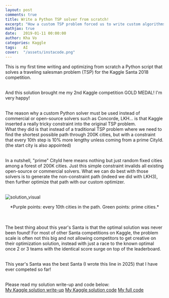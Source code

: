 ```yaml
---
layout: post
comments: true
title: Write a Python TSP solver from scratch!
excerpt: "How a custom TSP problem forced us to write custom algorithms and finally seized rank 8/1874 in Kaggle Santa 2018! (plus an introduction to Kotlin!)"
mathjax: true
date:   2019-01-11 00:00:00
author: Kha Vo
categories: Kaggle
tags:	AI
cover:  "/assets/instacode.png"
---
```


This is my first time writing and optimizing from scratch a Python script that solves a traveling salesman problem (TSP) for the Kaggle Santa 2018 competition. <br><br>

And this solution brought me my 2nd Kaggle competition GOLD MEDAL! I'm very happy! <br><br>

The reason why a custom Python solver must be used instead of commercial or open-source solvers such as Concorde, LKH... is that Kaggle inserted a really tricky constraint into the original TSP problem. <br>
What they did is that instead of a traditional TSP problem where we need to find the shortest possible path through 200K cities, but with a constraint that every 10th step is 10% more lengthy unless coming from a prime CityId. (the start city is also appointed) <br><br>

In a nutshell, "prime" CityId here means nothing but just random fixed cities among a forest of 200K cities. Just this simple constraint invalids all existing open-source or commercial solvers. What we can do best with those solvers is to generate the non-constraint path (indeed we did with LKH3), then further optimize that path with our custom optimizer. <br><br>

![solution_visual](https://www.kaggleusercontent.com/kf/8187253/eyJhbGciOiJkaXIiLCJlbmMiOiJBMTI4Q0JDLUhTMjU2In0..u-xzgC-ByTjprmAT3-ikmQ.H1lImyJ6vsMhmSBYgBweWSx2dLD_strBhnVdDYKoMfp-5dqoodFs6dRQrN-s2wXtGq43BpZsDFTnX9Xd6wZ7vKs_H6qazhvG9OEw-ZCJ7TUiygE-lm2muMDcVSgTkAmDHLsvzX2DMleFIRaOxpjILEnhpnrxM7hCk57iw3jyxikSEmAUs2fuMZ_sSejEn3mKQvTzPN1vtXkNvfEkSbDEN1S3y9uSc3IkdIIzeIzoLiXC3KlJbs_UcNcoejPtgzDqe38bXqxjilH4RJsp_zuPmm1Hq4HDXEPwWItBpZ4hix1m3aIQh0QzC8z1sKbKtU8-n4gzDB4ndWPHRuU7H4B3pYke9ZlZdXDvDBUo6wJF0kq_Yy84GcUhFOzwm2ypODnQ_tW2PdwQi-6ZruW_cguCKv17Kubyg9aqf3IEN-HNMuAE3S51NY08rtXRk_6xjSdaA_KeYlITNfvieGOfLE4CEYVJ3kzfWX-PrtypVHZ36KHhco1APYvSKp40E5mw7s7PiPjtlcQ0AKcKePVVPKYYq32KTq7CsVBzu-BCGfpQrLT2tYA4RouGUA7TRB4CkmxQdwfCUwlBQoYlwRacfzWI_kCU3YG_qA_rpAYDB5G9XipyTnGa0UATM9vxACqO8RJnPTR-IhySYgz2AK-PAf8ZyUAzBIgMMq-TF8fRbqky9JA.1rBJ7hNMhb9dJ2d9B5VoNg/__results___files/__results___63_0.png) 
<div style="text-align: center;">
  *Purple points: every 10th cities in the path. Green points: prime cities.*
</div>
<br><br>

The best thing about this year's Santa is that the optimal solution was never been found! For most of other Santa competitions on Kaggle, the problem scale is often not this big and not allowing competitors to get creative on their optimization solution, instead with just a race to the known optimal once 2 or 3 teams with the identical score surge on top of the leaderboard.<br><br>

This year's Santa was the best Santa (I wrote this line in 2025) that I have ever competed so far! <br><br>

Please read my solution write-up and code below: <br>
[My Kaggle solution write-up](https://www.kaggle.com/competitions/traveling-santa-2018-prime-paths/discussion/77257)
[My Kaggle solution code](https://www.kaggle.com/code/khahuras/super-fast-cumsum-trick-8th-place-demo-solution)
[My full code](https://github.com/voanhkha/Traveling-Santa-2018-Kaggle)

